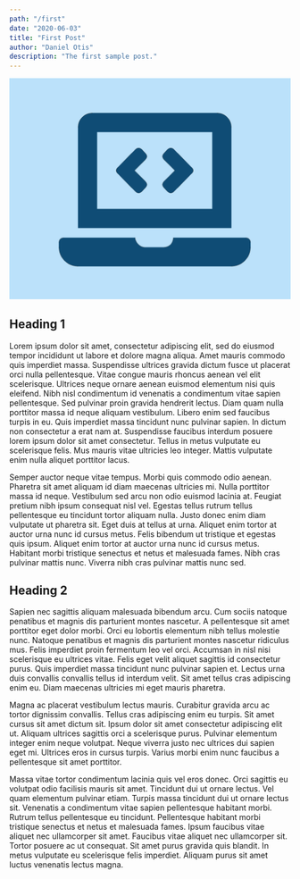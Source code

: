 ```yaml
---
path: "/first"
date: "2020-06-03"
title: "First Post"
author: "Daniel Otis"
description: "The first sample post."
---
```


![Logo](./gitprof.png)  

## Heading 1

Lorem ipsum dolor sit amet, consectetur adipiscing elit, sed do eiusmod tempor incididunt ut labore et dolore magna aliqua. Amet mauris commodo quis imperdiet massa. Suspendisse ultrices gravida dictum fusce ut placerat orci nulla pellentesque. Vitae congue mauris rhoncus aenean vel elit scelerisque. Ultrices neque ornare aenean euismod elementum nisi quis eleifend. Nibh nisl condimentum id venenatis a condimentum vitae sapien pellentesque. Sed pulvinar proin gravida hendrerit lectus. Diam quam nulla porttitor massa id neque aliquam vestibulum. Libero enim sed faucibus turpis in eu. Quis imperdiet massa tincidunt nunc pulvinar sapien. In dictum non consectetur a erat nam at. Suspendisse faucibus interdum posuere lorem ipsum dolor sit amet consectetur. Tellus in metus vulputate eu scelerisque felis. Mus mauris vitae ultricies leo integer. Mattis vulputate enim nulla aliquet porttitor lacus.

Semper auctor neque vitae tempus. Morbi quis commodo odio aenean. Pharetra sit amet aliquam id diam maecenas ultricies mi. Nulla porttitor massa id neque. Vestibulum sed arcu non odio euismod lacinia at. Feugiat pretium nibh ipsum consequat nisl vel. Egestas tellus rutrum tellus pellentesque eu tincidunt tortor aliquam nulla. Justo donec enim diam vulputate ut pharetra sit. Eget duis at tellus at urna. Aliquet enim tortor at auctor urna nunc id cursus metus. Felis bibendum ut tristique et egestas quis ipsum. Aliquet enim tortor at auctor urna nunc id cursus metus. Habitant morbi tristique senectus et netus et malesuada fames. Nibh cras pulvinar mattis nunc. Viverra nibh cras pulvinar mattis nunc sed.

## Heading 2

Sapien nec sagittis aliquam malesuada bibendum arcu. Cum sociis natoque penatibus et magnis dis parturient montes nascetur. A pellentesque sit amet porttitor eget dolor morbi. Orci eu lobortis elementum nibh tellus molestie nunc. Natoque penatibus et magnis dis parturient montes nascetur ridiculus mus. Felis imperdiet proin fermentum leo vel orci. Accumsan in nisl nisi scelerisque eu ultrices vitae. Felis eget velit aliquet sagittis id consectetur purus. Quis imperdiet massa tincidunt nunc pulvinar sapien et. Lectus urna duis convallis convallis tellus id interdum velit. Sit amet tellus cras adipiscing enim eu. Diam maecenas ultricies mi eget mauris pharetra.

Magna ac placerat vestibulum lectus mauris. Curabitur gravida arcu ac tortor dignissim convallis. Tellus cras adipiscing enim eu turpis. Sit amet cursus sit amet dictum sit. Ipsum dolor sit amet consectetur adipiscing elit ut. Aliquam ultrices sagittis orci a scelerisque purus. Pulvinar elementum integer enim neque volutpat. Neque viverra justo nec ultrices dui sapien eget mi. Ultrices eros in cursus turpis. Varius morbi enim nunc faucibus a pellentesque sit amet porttitor.

Massa vitae tortor condimentum lacinia quis vel eros donec. Orci sagittis eu volutpat odio facilisis mauris sit amet. Tincidunt dui ut ornare lectus. Vel quam elementum pulvinar etiam. Turpis massa tincidunt dui ut ornare lectus sit. Venenatis a condimentum vitae sapien pellentesque habitant morbi. Rutrum tellus pellentesque eu tincidunt. Pellentesque habitant morbi tristique senectus et netus et malesuada fames. Ipsum faucibus vitae aliquet nec ullamcorper sit amet. Faucibus vitae aliquet nec ullamcorper sit. Tortor posuere ac ut consequat. Sit amet purus gravida quis blandit. In metus vulputate eu scelerisque felis imperdiet. Aliquam purus sit amet luctus venenatis lectus magna.